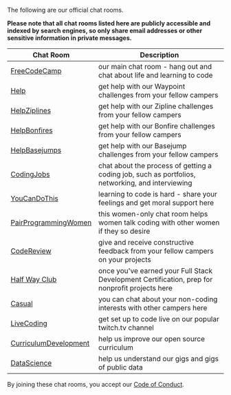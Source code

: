 The following are our official chat rooms.

**Please note that all chat rooms listed here are publicly accessible and indexed by search engines, so only share email addresses or other sensitive information in private messages.**

| Chat Room | Description |
| --- | --- |
| [FreeCodeCamp](https://gitter.im/freecodecamp/FreeCodeCamp) | our main chat room - hang out and chat about life and learning to code | 
| [Help](https://gitter.im/freecodecamp/Help) | get help with our Waypoint challenges from your fellow campers | 
| [HelpZiplines](https://gitter.im/freecodecamp/HelpZiplines) | get help with our Zipline challenges from your fellow campers | 
| [HelpBonfires](https://gitter.im/freecodecamp/HelpBonfires) | get help with our Bonfire challenges from your fellow campers | 
| [HelpBasejumps](https://gitter.im/freecodecamp/HelpBasejumps) | get help with our Basejump challenges from your fellow campers | 
| [CodingJobs](https://gitter.im/freecodecamp/CodingJobs) | chat about the process of getting a coding job, such as portfolios, networking, and interviewing | 
| [YouCanDoThis](https://gitter.im/freecodecamp/YouCanDoThis) | learning to code is hard - share your feelings and get moral support here | 
| [PairProgrammingWomen](https://gitter.im/freecodecamp/PairProgrammingWomen) | this women-only chat room helps women talk coding with other women if they so desire |
| [CodeReview](https://gitter.im/freecodecamp/CodeReview) | give and receive constructive feedback from your fellow campers on your projects | 
| [Half Way Club](https://gitter.im/freecodecamp/HalfWayClub) | once you've earned your Full Stack Development Certification, prep for nonprofit projects here | 
| [Casual](https://gitter.im/freecodecamp/Casual) | you can chat about your non-coding interests with other campers here |
| [LiveCoding](https://gitter.im/freecodecamp/LiveCoding) | get set up to code live on our popular twitch.tv channel |
| [CurriculumDevelopment](https://gitter.im/freecodecamp/CurriculumDevelopment) | help us improve our open source curriculum |
| [DataScience](https://gitter.im/freecodecamp/DataScience) | help us understand our gigs and gigs of public data |
By joining these chat rooms, you accept our [Code of Conduct](https://github.com/FreeCodeCamp/freecodecamp/wiki/Code-of-Conduct).